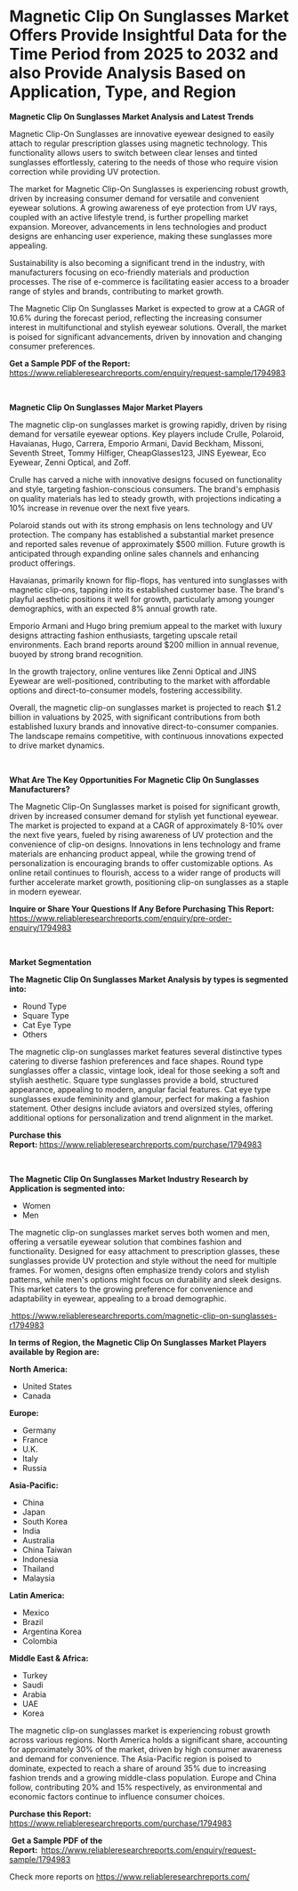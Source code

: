 <p><h1>Magnetic Clip On Sunglasses Market Offers Provide Insightful Data for the Time Period from 2025 to 2032 and also Provide Analysis Based on Application, Type, and Region</h1></p><p><strong>Magnetic Clip On Sunglasses Market Analysis and Latest Trends</strong></p>
<p><p>Magnetic Clip-On Sunglasses are innovative eyewear designed to easily attach to regular prescription glasses using magnetic technology. This functionality allows users to switch between clear lenses and tinted sunglasses effortlessly, catering to the needs of those who require vision correction while providing UV protection. </p><p>The market for Magnetic Clip-On Sunglasses is experiencing robust growth, driven by increasing consumer demand for versatile and convenient eyewear solutions. A growing awareness of eye protection from UV rays, coupled with an active lifestyle trend, is further propelling market expansion. Moreover, advancements in lens technologies and product designs are enhancing user experience, making these sunglasses more appealing.</p><p>Sustainability is also becoming a significant trend in the industry, with manufacturers focusing on eco-friendly materials and production processes. The rise of e-commerce is facilitating easier access to a broader range of styles and brands, contributing to market growth.</p><p>The Magnetic Clip On Sunglasses Market is expected to grow at a CAGR of 10.6% during the forecast period, reflecting the increasing consumer interest in multifunctional and stylish eyewear solutions. Overall, the market is poised for significant advancements, driven by innovation and changing consumer preferences.</p></p>
<p><strong>Get a Sample PDF of the Report:&nbsp;</strong> <a href="https://www.reliableresearchreports.com/enquiry/request-sample/1794983?utm_campaign=2109&utm_medium=2&utm_source=Github&utm_content=ia&utm_term=07022025&utm_id=magnetic-clip-on-sunglasses">https://www.reliableresearchreports.com/enquiry/request-sample/1794983</a></p>
<p>&nbsp;</p>
<p><strong>Magnetic Clip On Sunglasses Major Market Players</strong></p>
<p><p>The magnetic clip-on sunglasses market is growing rapidly, driven by rising demand for versatile eyewear options. Key players include Crulle, Polaroid, Havaianas, Hugo, Carrera, Emporio Armani, David Beckham, Missoni, Seventh Street, Tommy Hilfiger, CheapGlasses123, JINS Eyewear, Eco Eyewear, Zenni Optical, and Zoff.</p><p>Crulle has carved a niche with innovative designs focused on functionality and style, targeting fashion-conscious consumers. The brand's emphasis on quality materials has led to steady growth, with projections indicating a 10% increase in revenue over the next five years.</p><p>Polaroid stands out with its strong emphasis on lens technology and UV protection. The company has established a substantial market presence and reported sales revenue of approximately $500 million. Future growth is anticipated through expanding online sales channels and enhancing product offerings.</p><p>Havaianas, primarily known for flip-flops, has ventured into sunglasses with magnetic clip-ons, tapping into its established customer base. The brand's playful aesthetic positions it well for growth, particularly among younger demographics, with an expected 8% annual growth rate.</p><p>Emporio Armani and Hugo bring premium appeal to the market with luxury designs attracting fashion enthusiasts, targeting upscale retail environments. Each brand reports around $200 million in annual revenue, buoyed by strong brand recognition.</p><p>In the growth trajectory, online ventures like Zenni Optical and JINS Eyewear are well-positioned, contributing to the market with affordable options and direct-to-consumer models, fostering accessibility.</p><p>Overall, the magnetic clip-on sunglasses market is projected to reach $1.2 billion in valuations by 2025, with significant contributions from both established luxury brands and innovative direct-to-consumer companies. The landscape remains competitive, with continuous innovations expected to drive market dynamics.</p></p>
<p>&nbsp;</p>
<p><strong>What Are The Key Opportunities For Magnetic Clip On Sunglasses Manufacturers?</strong></p>
<p><p>The Magnetic Clip-On Sunglasses market is poised for significant growth, driven by increased consumer demand for stylish yet functional eyewear. The market is projected to expand at a CAGR of approximately 8-10% over the next five years, fueled by rising awareness of UV protection and the convenience of clip-on designs. Innovations in lens technology and frame materials are enhancing product appeal, while the growing trend of personalization is encouraging brands to offer customizable options. As online retail continues to flourish, access to a wider range of products will further accelerate market growth, positioning clip-on sunglasses as a staple in modern eyewear.</p></p>
<p><strong>Inquire or Share Your Questions If Any Before Purchasing This Report:</strong> <a href="https://www.reliableresearchreports.com/enquiry/pre-order-enquiry/1794983?utm_campaign=2109&utm_medium=2&utm_source=Github&utm_content=ia&utm_term=07022025&utm_id=magnetic-clip-on-sunglasses">https://www.reliableresearchreports.com/enquiry/pre-order-enquiry/1794983</a></p>
<p>&nbsp;</p>
<p><strong>Market Segmentation</strong></p>
<p><strong>The Magnetic Clip On Sunglasses Market Analysis by types is segmented into:</strong></p>
<p><ul><li>Round Type</li><li>Square Type</li><li>Cat Eye Type</li><li>Others</li></ul></p>
<p><p>The magnetic clip-on sunglasses market features several distinctive types catering to diverse fashion preferences and face shapes. Round type sunglasses offer a classic, vintage look, ideal for those seeking a soft and stylish aesthetic. Square type sunglasses provide a bold, structured appearance, appealing to modern, angular facial features. Cat eye type sunglasses exude femininity and glamour, perfect for making a fashion statement. Other designs include aviators and oversized styles, offering additional options for personalization and trend alignment in the market.</p></p>
<p><strong>Purchase this Report:&nbsp;</strong><a href="https://www.reliableresearchreports.com/purchase/1794983?utm_campaign=2109&utm_medium=2&utm_source=Github&utm_content=ia&utm_term=07022025&utm_id=magnetic-clip-on-sunglasses">https://www.reliableresearchreports.com/purchase/1794983</a></p>
<p>&nbsp;</p>
<p><strong>The Magnetic Clip On Sunglasses Market Industry Research by Application is segmented into:</strong></p>
<p><ul><li>Women</li><li>Men</li></ul></p>
<p><p>The magnetic clip-on sunglasses market serves both women and men, offering a versatile eyewear solution that combines fashion and functionality. Designed for easy attachment to prescription glasses, these sunglasses provide UV protection and style without the need for multiple frames. For women, designs often emphasize trendy colors and stylish patterns, while men's options might focus on durability and sleek designs. This market caters to the growing preference for convenience and adaptability in eyewear, appealing to a broad demographic.</p></p>
<p><a href="https://www.reliableresearchreports.com/magnetic-clip-on-sunglasses-r1794983?utm_campaign=2109&utm_medium=2&utm_source=Github&utm_content=ia&utm_term=07022025&utm_id=magnetic-clip-on-sunglasses">&nbsp;https://www.reliableresearchreports.com/magnetic-clip-on-sunglasses-r1794983</a></p>
<p><strong>In terms of Region, the Magnetic Clip On Sunglasses Market Players available by Region are:</strong></p>
<p>
    <p> <strong> North America: </strong>
        <ul>
            <li>United States</li>
            <li>Canada</li>
        </ul>
        </p> 
    <p> <strong> Europe: </strong>
        <ul>
            <li>Germany</li>
            <li>France</li>
            <li>U.K.</li>
            <li>Italy</li>
            <li>Russia</li>
        </ul>
        </p> 
    <p> <strong> Asia-Pacific: </strong>
        <ul>
            <li>China</li>
            <li>Japan</li>
            <li>South Korea</li>
            <li>India</li>
            <li>Australia</li>
            <li>China Taiwan</li>
            <li>Indonesia</li>
            <li>Thailand</li>
            <li>Malaysia</li>
        </ul>
        </p> 
    <p> <strong> Latin America: </strong>
        <ul>
            <li>Mexico</li>
            <li>Brazil</li>
            <li>Argentina Korea</li>
            <li>Colombia</li>
        </ul>
        </p> 
    <p> <strong> Middle East & Africa: </strong>
        <ul>
            <li>Turkey</li>
            <li>Saudi</li>
            <li>Arabia</li>
            <li>UAE</li>
            <li>Korea</li>
        </ul>
    </p>
    </p>
<p><p>The magnetic clip-on sunglasses market is experiencing robust growth across various regions. North America holds a significant share, accounting for approximately 30% of the market, driven by high consumer awareness and demand for convenience. The Asia-Pacific region is poised to dominate, expected to reach a share of around 35% due to increasing fashion trends and a growing middle-class population. Europe and China follow, contributing 20% and 15% respectively, as environmental and economic factors continue to influence consumer choices.</p></p>
<p><strong>Purchase this Report: </strong><a href="https://www.reliableresearchreports.com/purchase/1794983?utm_campaign=2109&utm_medium=2&utm_source=Github&utm_content=ia&utm_term=07022025&utm_id=magnetic-clip-on-sunglasses">https://www.reliableresearchreports.com/purchase/1794983</a></p>
<p>&nbsp;<strong>Get a Sample PDF of the Report:&nbsp;&nbsp;</strong><a href="https://www.reliableresearchreports.com/enquiry/request-sample/1794983?utm_campaign=2109&utm_medium=2&utm_source=Github&utm_content=ia&utm_term=07022025&utm_id=magnetic-clip-on-sunglasses">https://www.reliableresearchreports.com/enquiry/request-sample/1794983</a></p>
<p><strong></strong></p>
<p>Check more reports on <a href="https://www.reliableresearchreports.com/?utm_campaign=2109&utm_medium=2&utm_source=Github&utm_content=ia&utm_term=07022025&utm_id=magnetic-clip-on-sunglasses">https://www.reliableresearchreports.com/</a></p>